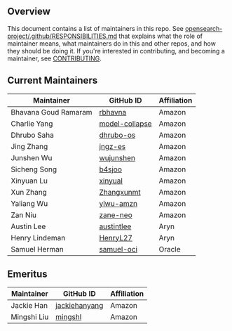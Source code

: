 ## Overview

This document contains a list of maintainers in this repo. See [opensearch-project/.github/RESPONSIBILITIES.md](https://github.com/opensearch-project/.github/blob/main/RESPONSIBILITIES.md#maintainer-responsibilities) that explains what the role of maintainer means, what maintainers do in this and other repos, and how they should be doing it. If you're interested in contributing, and becoming a maintainer, see [CONTRIBUTING](CONTRIBUTING.md).

## Current Maintainers

| Maintainer           | GitHub ID                                           | Affiliation |
|----------------------|-----------------------------------------------------|-----------|
| Bhavana Goud Ramaram | [rbhavna](https://github.com/rbhavna)               | Amazon    |
| Charlie Yang         | [model-collapse](https://github.com/model-collapse) | Amazon    |
| Dhrubo Saha          | [dhrubo-os](https://github.com/dhrubo-os)           | Amazon    |
| Jing Zhang           | [jngz-es](https://github.com/jngz-es)               | Amazon    |
| Junshen Wu           | [wujunshen](https://github.com/wujunshen)           | Amazon    |
| Sicheng Song         | [b4sjoo](https://github.com/b4sjoo)                 | Amazon    |
| Xinyuan Lu           | [xinyual](https://github.com/xinyual)               | Amazon    |
| Xun Zhang            | [Zhangxunmt](https://github.com/Zhangxunmt)         | Amazon    |
| Yaliang Wu           | [ylwu-amzn](https://github.com/ylwu-amzn)           | Amazon    |
| Zan Niu              | [zane-neo](https://github.com/zane-neo)             | Amazon    |
| Austin Lee           | [austintlee](https://github.com/austintlee)         | Aryn      |
| Henry Lindeman       | [HenryL27](https://github.com/HenryL27)             | Aryn      |
| Samuel Herman        | [samuel-oci](https://github.com/samuel-oci/)        | Oracle    |

## Emeritus

| Maintainer  | GitHub ID                                         | Affiliation |
| ----------- | ------------------------------------------------- | ----------- |
| Jackie Han  | [jackiehanyang](https://github.com/jackiehanyang) | Amazon      |
| Mingshi Liu | [mingshl](https://github.com/mingshl)             | Amazon      |
